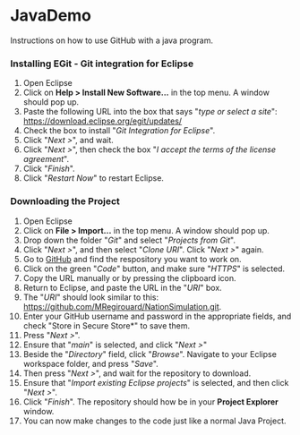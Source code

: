# JavaDemo

Instructions on how to use GitHub with a java program.

### Installing EGit - Git integration for Eclipse
1. Open Eclipse
2. Click on **Help > Install New Software...** in the top menu. A window should pop up.
3. Paste the following URL into the box that says "*type or select a site*": https://download.eclipse.org/egit/updates/
4. Check the box to install "*Git Integration for Eclipse*".
5. Click "*Next >*", and wait.
6. Click "*Next >*", then check the box "*I accept the terms of the license agreement*".
7. Click "*Finish*".
8. Click "*Restart Now*" to restart Eclipse.

### Downloading the Project
1. Open Eclipse
2. Click on **File > Import...** in the top menu. A window should pop up.
3. Drop down the folder "*Git*" and select "*Projects from Git*".
4. Click "*Next >*", and then select "*Clone URI*". Click "*Next >*" again.
5. Go to [GitHub](https://github.com) and find the respository you want to work on.
6. Click on the green "*Code*" button, and make sure "*HTTPS*" is selected.
7. Copy the URL manually or by pressing the clipboard icon.
8. Return to Eclipse, and paste the URL in the "*URI*" box.
9. The "*URI*" should look similar to this: https://github.com/MRegirouard/NationSimulation.git.
10. Enter your GitHub username and password in the appropriate fields, and check "Store in Secure Store*" to save them.
11. Press "*Next >*".
12. Ensure that "*main*" is selected, and click "*Next >*"
12. Beside the "*Directory*" field, click "*Browse*". Navigate to your Eclipse workspace folder, and press "*Save*".
13. Then press "*Next >*", and wait for the repository to download.
14. Ensure that "*Import existing Eclipse projects*" is selected, and then click "*Next >*".
15. Click "*Finish*". The repository should how be in your **Project Explorer** window.
16. You can now make changes to the code just like a normal Java Project.
